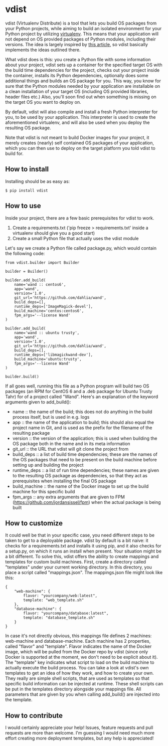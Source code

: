 # vdist

vdist (Virtualenv Distribute) is a tool that lets you build OS packages from your Python projects, while aiming to build an isolated environment for your Python project by utilizing [virtualenv](https://virtualenv.pypa.io/en/latest/). This means that your application will not depend on OS provided packages of Python modules, including their versions. The idea is largely inspired by [this article](https://hynek.me/articles/python-app-deployment-with-native-packages/), so vdist basically implements the ideas outlined there. 

What vdist does is this: you create a Python file with some information about your project, vdist sets up a container for the specified target OS with the build time dependencies for the project, checks out your project inside the container, installs its Python dependencies, optionally does some additional things and builds an OS package for you. This way, you know for sure that the Python modules needed by your application are installable on a clean installation of your target OS (including OS provided libraries, header files etc.) Also, you'll soon find out when something is missing on the target OS you want to deploy on.

By default, vdist will also compile and install a fresh Python interpreter for you, to be used by your application. This interpreter is used to create the aforementioned virtualenv, and will also be used when you deploy the resulting OS package.

Note that vdist is not meant to build Docker images for your project, it merely creates (nearly) self contained OS packages of your application, which you can then use to deploy on the target platform you told vdist to build for.

## How to install 
Installing should be as easy as:
```
$ pip install vdist
```

## How to use
Inside your project, there are a few basic prerequisites for vdist to work.

1. Create a requirements.txt ('pip freeze > requirements.txt' inside a virtualenv should give you a good start)
2. Create a small Python file that actually uses the vdist module

Let's say we create a Python file called package.py, which would contain the following code:
```
from vdist.builder import Builder

builder = Builder()

builder.add_build(
    name='wand :: centos6',
    app='wand',
    version='1.0',
    git_url='https://github.com/dahlia/wand',
    build_deps=[],
    runtime_deps=['ImageMagick-devel'],
    build_machine='centos:centos6',
    fpm_args='--license Wand'
)

builder.add_build(
    name='wand :: ubuntu trusty',
    app='wand',
    version='1.0',
    git_url='https://github.com/dahlia/wand',
    build_deps=[],
    runtime_deps=['libmagickwand-dev'],
    build_machine='ubuntu:trusty',
    fpm_args='--license Wand'
)

builder.build()
```
If all goes well, running this file as a Python program will build two OS packages (an RPM for CentOS 6 and a .deb package for Ubuntu Trusty Tahr) for of a project called "Wand". Here's an explanation of the keyword arguments given to add_build():

- name :: the name of the build; this does not do anything in the build process itself, but is used in e.g. logs
- app :: the name of the application to build; this should also equal the project name in Git, and is used as the prefix for the filename of the resulting package
- version :: the version of the application; this is used when building the OS package both in the name and in its meta information
- git_url :: the URL that vdist will git clone the project from
- build_deps :: a list of build time dependencies; these are the names of the OS packages that need to be present on the build machine before setting up and building the project
- runtime_deps :: a list of run time dependencies; these names are given to the resulting OS package as dependencies, so that they act as prerequisites when installing the final OS package
- build_machine :: the name of the Docker image to set up the build machine for this specific build 
- fpm_args :: any extra arguments that are given to FPM (https://github.com/jordansissel/fpm) when the actual package is being built 

## How to customize
It could well be that in your specific case, you need different steps to be taken to get to a deployable package. vdist by default is a bit naive: it checks for a requirements.txt and installs it using pip, and it also checks for a setup.py, on which it runs an install when present. Your situation might be a bit different. To solve this, vdist offers the ability to create mappings and templates for custom build machines. First, create a directory called "templates" under your current working directory. In this directory, you place a script called "mappings.json". The mappings.json file might look like this:

```
{
    "web-machine": {
        flavor: "yourcompany/web:latest",
        template: "web_template.sh"  
    },
    "database-machine": {
        flavor: "yourcompany/database:latest",
        template: "database_template.sh"  
    }
}
```

In case it's not directly obvious, this mappings file defines 2 machines: web-machine and database-machine. Each machine has 2 properties, called "flavor" and "template". Flavor indicates the name of the Docker image, which will be pulled from the Docker repo by vdist (since only Docker is supported at the moment, we don't need to be explicit about it). The "template" key indicates what script to load on the build machine to actually execute the build process. You can take a look at vdist's own templates to get an idea of how they work, and how to create your own. They really are simple shell scripts, that are used as templates so that specific build information can be injected at runtime. These shell scripts can be put in the templates directory alongside your mappings file. All parameters that are given by you when calling add_build() are injected into the template. 

## How to contribute
I would certainly appreciate your help! Issues, feature requests and pull requests are more than welcome. I'm guessing I would need much more effort creating more deployment templates, but any help is appreciated!
